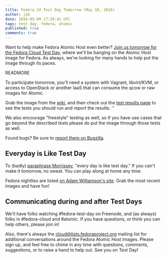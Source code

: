 ```yaml
---
title: Fedora 24 Test Day Tomorrow (May 10, 2016)
author: jzb
date: 2016-05-09 17:29:41 UTC
tags: test day, fedora, atomic
published: true
comments: true
---
```


Want to help make Fedora Atomic Host even better? [Join us tomorrow for the Fedora Cloud Test Day](https://fedoraproject.org/w/index.php?title=Test_Day:2016_05_10_Cloud), where we'll be banging on the Atomic Host image for Fedora. As always, we're looking for many hands to help put the image through its paces.

READMORE

To participate tomorrow, you'll need a system with Vagrant, libvirt/KVM, or access to OpenStack or another IaaS that can consume the qcow or raw images for Atomic.

Grab the image from the [wiki](http://fedoraproject.org/wiki/Test_Day:2016_05_10_Cloud), and then check out the [test results page](http://testdays.fedorainfracloud.org/events/7) to see the tests you should run and report the results. ''

We also encourage "freestyle" testing as well, so if you have use cases that go beyond the described tests please do put the image through those tests as well. 

Found bugs? Be sure to [report them on Bugzilla](https://bugzilla.redhat.com/). 

## Everyday is Like Test Day

To (badly) [paraphrase Morrissey](https://www.youtube.com/watch?v=bf6Xwb03jTE), "every day is like test day." If you can't make it tomorrow, no sweat. You can play along at home any time. 

Fedora nightlies are listed [on Adam Williamson's site](https://www.happyassassin.net/nightlies.html). Grab the most recent images and have fun! 

## Communicating during and after Test Days

We'll have folks watching #fedora-test-day on Freenode, and (as always) folks in #fedora-cloud and #atomic. If you have questions, or think you can help others, please join in! 

Also, there's always the [cloud@lists.fedoraproject.org](https://lists.fedoraproject.org/admin/lists/cloud.lists.fedoraproject.org/) mailing list for additional conversations around the Fedora Atomic Host images. Please sign up, and feel free to chime in any time with questions, comments, suggestions, or to raise a hand to help out. See you on Test Day!
